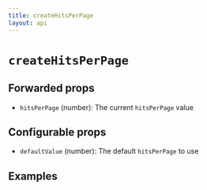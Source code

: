 ```yaml
---
title: createHitsPerPage
layout: api
---
```


# `createHitsPerPage`

## Forwarded props

- `hitsPerPage` (number): The current `hitsPerPage` value

## Configurable props

- `defaultValue` (number): The default `hitsPerPage` to use

## Examples
